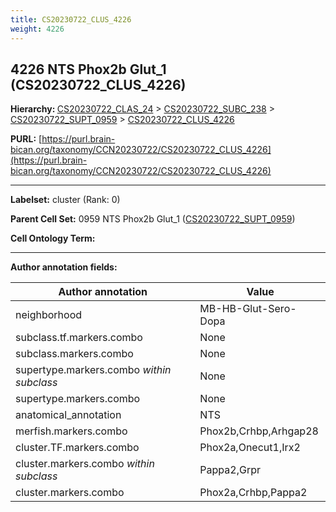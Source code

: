 ```yaml
---
title: CS20230722_CLUS_4226
weight: 4226
---
```

## 4226 NTS Phox2b Glut_1 (CS20230722_CLUS_4226)
<b>Hierarchy: </b>
[CS20230722_CLAS_24](../CS20230722_CLAS_24) >
[CS20230722_SUBC_238](../CS20230722_SUBC_238) >
[CS20230722_SUPT_0959](../CS20230722_SUPT_0959) >
[CS20230722_CLUS_4226](../CS20230722_CLUS_4226)

**PURL:** [https://purl.brain-bican.org/taxonomy/CCN20230722/CS20230722_CLUS_4226](https://purl.brain-bican.org/taxonomy/CCN20230722/CS20230722_CLUS_4226)

---


**Labelset:** cluster (Rank: 0)

**Parent Cell Set:** 0959 NTS Phox2b Glut_1 ([CS20230722_SUPT_0959](../CS20230722_SUPT_0959))



**Cell Ontology Term:** 

[MARKER GENES.]: #


---

[TRANSFERRED ANNOTATIONS.]: #


[AUTHOR ANNOTATION FIELDS.]: #


**Author annotation fields:**

| Author annotation | Value |
|-------------------|-------|
|neighborhood|MB-HB-Glut-Sero-Dopa|
|subclass.tf.markers.combo|None|
|subclass.markers.combo|None|
|supertype.markers.combo _within subclass_|None|
|supertype.markers.combo|None|
|anatomical_annotation|NTS|
|merfish.markers.combo|Phox2b,Crhbp,Arhgap28|
|cluster.TF.markers.combo|Phox2a,Onecut1,Irx2|
|cluster.markers.combo _within subclass_|Pappa2,Grpr|
|cluster.markers.combo|Phox2a,Crhbp,Pappa2|
